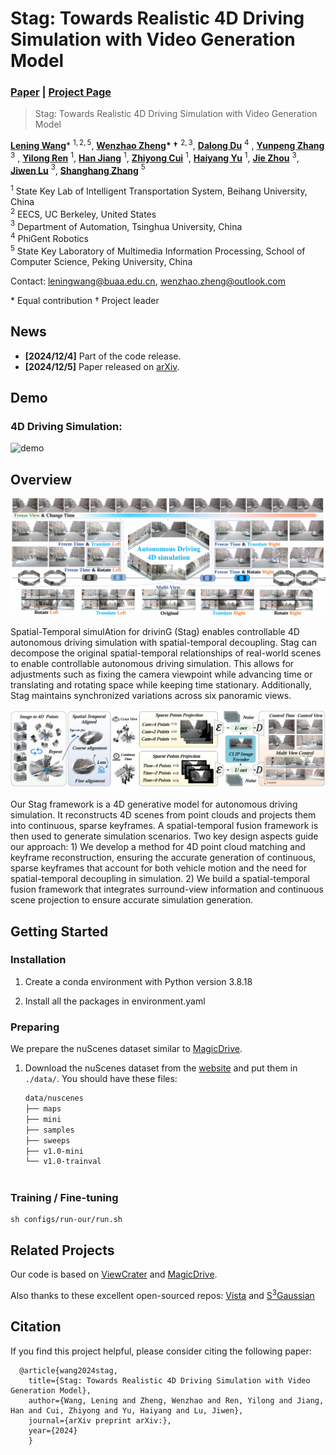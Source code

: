 # Stag: Towards Realistic 4D Driving Simulation with Video Generation Model

### [Paper](https://arxiv.org/abs/2405.20337)  | [Project Page](https://wzzheng.net/Stag) 


> Stag: Towards Realistic 4D Driving Simulation with Video Generation Model

**[Lening Wang](https://github.com/LeningWang)**\* $^{1,2,5}$, **[Wenzhao Zheng](https://wzzheng.net/)\* $\dagger$** $^{2,3}$, **[Dalong Du](https://www.phigent.ai/aboutus)** $^{4}$ , **[Yunpeng Zhang](https://scholar.google.com/citations?user=UgadGL8AAAAJ&hl=en&oi=ao)** $^{3}$ , **[Yilong Ren](https://shi.buaa.edu.cn/renyilong/zh_CN/index.htm)** $^{1}$, **[Han Jiang](https://scholar.google.com/citations?user=d0WJTQgAAAAJ&hl=zh-CN&oi=ao)** $^{1}$, **[Zhiyong Cui](https://zhiyongcui.com/)** $^{1}$, **[Haiyang Yu](https://shi.buaa.edu.cn/09558/zh_CN/index.htm)** $^{1}$, **[Jie Zhou](https://www.au.tsinghua.edu.cn/info/1084/1699.htm)** $^{3}$, **[Jiwen Lu](http://ivg.au.tsinghua.edu.cn/Jiwen_Lu/)** $^{3}$, **[Shanghang Zhang](https://www.shanghangzhang.com/)** $^{5}$

$^1$ State Key Lab of Intelligent Transportation System, Beihang University, China  
$^2$ EECS, UC Berkeley, United States  
$^3$ Department of Automation, Tsinghua University, China  
$^4$ PhiGent Robotics  
$^5$ State Key Laboratory of Multimedia Information Processing, School of Computer Science, Peking University, China  



Contact: [leningwang@buaa.edu.cn](mailto:leningwang@buaa.edu.cn), [wenzhao.zheng@outlook.com](mailto:wenzhao.zheng@outlook.com)

\* Equal contribution $\dagger$ Project leader



## News

- **[2024/12/4]** Part of the code release.
- **[2024/12/5]** Paper released on [arXiv](https://arxiv.org/abs/).


## Demo

### 4D Driving Simulation:

![demo](./assets/demo1.gif)


## Overview
![overview](./assets/fig1.png)

Spatial-Temporal simulAtion for drivinG (Stag) enables controllable 4D autonomous driving simulation with spatial-temporal decoupling. Stag can decompose the original spatial-temporal relationships of real-world scenes to enable controllable autonomous driving simulation. This allows for adjustments such as fixing the camera viewpoint while advancing time or translating and rotating space while keeping time stationary. Additionally, Stag maintains synchronized variations across six panoramic views.


![overview](./assets/fig2.png)

Our Stag framework is a 4D generative model for autonomous driving simulation. It reconstructs 4D scenes from point clouds and projects them into continuous, sparse keyframes. A spatial-temporal fusion framework is then used to generate simulation scenarios. Two key design aspects guide our approach: 1) We develop a method for 4D point cloud matching and keyframe reconstruction, ensuring the accurate generation of continuous, sparse keyframes that account for both vehicle motion and the need for spatial-temporal decoupling in simulation. 2) We build a spatial-temporal fusion framework that integrates surround-view information and continuous scene projection to ensure accurate simulation generation.
## Getting Started

### Installation
1. Create a conda environment with Python version 3.8.18

2. Install all the packages in environment.yaml


### Preparing

We prepare the nuScenes dataset similar to [MagicDrive](https://github.com/cure-lab/MagicDrive). 

1. Download the nuScenes dataset from the [website](https://www.nuscenes.org/nuscenes) and put them in `./data/`. You should have these files:
    ```bash
    data/nuscenes
    ├── maps
    ├── mini
    ├── samples
    ├── sweeps
    ├── v1.0-mini
    └── v1.0-trainval

   
   
### Training / Fine-tuning

```
sh configs/run-our/run.sh
```
## Related Projects

Our code is based on [ViewCrater](https://github.com/Drexubery/ViewCrafter) and [MagicDrive](https://github.com/cure-lab/MagicDrive). 

Also thanks to these excellent open-sourced repos:
[Vista](https://github.com/OpenDriveLab/Vista)  and [S<sup>3</sup>Gaussian](https://github.com/nnanhuang/S3Gaussian)


## Citation

If you find this project helpful, please consider citing the following paper:
```
  @article{wang2024stag,
    title={Stag: Towards Realistic 4D Driving Simulation with Video Generation Model},
    author={Wang, Lening and Zheng, Wenzhao and Ren, Yilong and Jiang, Han and Cui, Zhiyong and Yu, Haiyang and Lu, Jiwen},
    journal={arXiv preprint arXiv:},
    year={2024}
	}
```